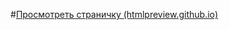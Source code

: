 #[Просмотреть страничку (htmlpreview.github.io)](http://htmlpreview.github.io/?https://github.com/IgorBrv/xt_net_web/blob/master/Epam%20TestTasks/Task%206.0/Task%206.5/index.html "Просмотреть страничку")